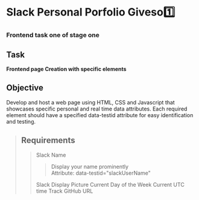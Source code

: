 # Slack Personal Porfolio Giveso1️⃣
### Frontend task one of stage one

## Task
**Frontend page Creation with specific elements**
## Objective
Develop and host a web page using HTML, CSS and Javascript that showcases specific personal and real time data attributes. Each required element should have a specified data-testid attribute for easy identification and testing.
> ## Requirements
> > Slack Name
> > > Display your name prominently   
> > > Attribute: data-testid="slackUserName"                                                                     
> > > 
> > Slack Display Picture
> > Current Day of the Week
> > Current UTC time
> > Track 
> > GitHub URL


























